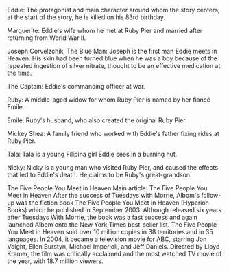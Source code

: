 Eddie: The protagonist and main character around whom the story centers; at the start of the story, he is killed on his 83rd birthday.

Marguerite: Eddie's wife whom he met at Ruby Pier and married after returning from World War II.

Joseph Corvelzchik, The Blue Man: Joseph is the first man Eddie meets in Heaven. His skin had been turned blue when he was a boy because of the repeated ingestion of silver nitrate, thought to be an effective medication at the time.

The Captain: Eddie's commanding officer at war.

Ruby: A middle-aged widow for whom Ruby Pier is named by her fiancé Emile.

Emile: Ruby's husband, who also created the original Ruby Pier.

Mickey Shea: A family friend who worked with Eddie's father fixing rides at Ruby Pier.

Tala: Tala is a young Filipina girl Eddie sees in a burning hut.

Nicky: Nicky is a young man who visited Ruby Pier, and caused the effects that led to Eddie's death. He claims to be Ruby's great-grandson.

The Five People You Meet in Heaven
Main article: The Five People You Meet in Heaven
After the success of Tuesdays with Morrie, Albom's follow-up was the fiction book The Five People You Meet in Heaven (Hyperion Books) which he published in September 2003. Although released six years after Tuesdays With Morrie, the book was a fast success and again launched Albom onto the New York Times best-seller list. The Five People You Meet in Heaven sold over 10 million copies in 38 territories and in 35 languages. In 2004, it became a television movie for ABC, starring Jon Voight, Ellen Burstyn, Michael Imperioli, and Jeff Daniels. Directed by Lloyd Kramer, the film was critically acclaimed and the most watched TV movie of the year, with 18.7 million viewers.

